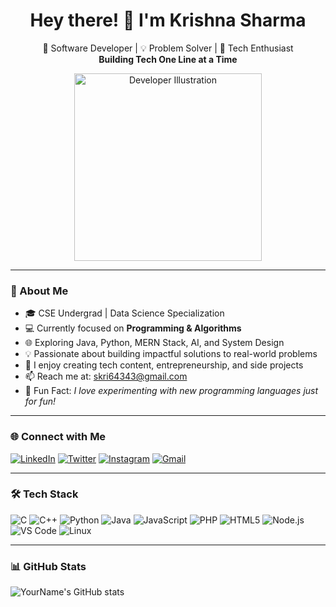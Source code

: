 <h1 align="center">Hey there! 👋 I'm Krishna Sharma</h1>

<p align="center">
🚀 Software Developer | 💡 Problem Solver | 🔧 Tech Enthusiast <br>
<b>Building Tech One Line at a Time</b>
</p>

<p align="center">
  <img src="https://cdn.dribbble.com/users/1162077/screenshots/3848914/programmer.gif" alt="Developer Illustration" width="300"/>
</p>

---

### 🚀 About Me

- 🎓 CSE Undergrad | Data Science Specialization  
- 💻 Currently focused on **Programming & Algorithms**  
- 🌐 Exploring Java, Python, MERN Stack, AI, and System Design  
- 💡 Passionate about building impactful solutions to real-world problems  
- 📢 I enjoy creating tech content, entrepreneurship, and side projects  
- 📫 Reach me at: skri64343@gmail.com 
- 🧠 Fun Fact: *I love experimenting with new programming languages just for fun!*

---

### 🌐 Connect with Me
[![LinkedIn](https://img.shields.io/badge/LinkedIn-blue?style=for-the-badge&logo=linkedin)](https://www.linkedin.com/in/yourusername)
[![Twitter](https://img.shields.io/badge/Twitter-blue?style=for-the-badge&logo=twitter)](https://twitter.com/yourusername)
[![Instagram](https://img.shields.io/badge/Instagram-pink?style=for-the-badge&logo=instagram)](https://instagram.com/yourusername)
[![Gmail](https://img.shields.io/badge/Gmail-red?style=for-the-badge&logo=gmail)](mailto:your_email@gmail.com)

---

### 🛠️ Tech Stack
![C](https://img.shields.io/badge/C-blue?style=for-the-badge&logo=c)
![C++](https://img.shields.io/badge/C++-blue?style=for-the-badge&logo=c%2B%2B)
![Python](https://img.shields.io/badge/Python-yellow?style=for-the-badge&logo=python)
![Java](https://img.shields.io/badge/Java-red?style=for-the-badge&logo=java)
![JavaScript](https://img.shields.io/badge/JavaScript-yellow?style=for-the-badge&logo=javascript)
![PHP](https://img.shields.io/badge/PHP-777BB4?style=for-the-badge&logo=php)
![HTML5](https://img.shields.io/badge/HTML5-orange?style=for-the-badge&logo=html5)
![Node.js](https://img.shields.io/badge/Node.js-green?style=for-the-badge&logo=node.js)
![VS Code](https://img.shields.io/badge/VSCode-blue?style=for-the-badge&logo=visual-studio-code)
![Linux](https://img.shields.io/badge/Linux-black?style=for-the-badge&logo=linux)

---

### 📊 GitHub Stats
![YourName's GitHub stats](https://github-readme-stats.vercel.app/api?username=yourusername&show_icons=true&theme=radical)
